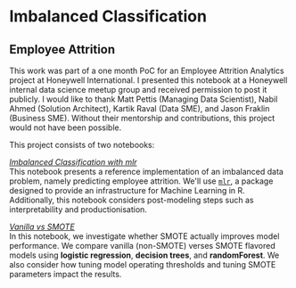 # Imbalanced Classification

## Employee Attrition

This work was part of a one month PoC for an Employee Attrition Analytics project at Honeywell International. I presented this notebook at a Honeywell internal data science meetup group and received permission to post it publicly. I would like to thank Matt Pettis (Managing Data Scientist), Nabil Ahmed (Solution Architect), Kartik Raval (Data SME), and Jason Fraklin (Business SME). Without their mentorship and contributions, this project would not have been possible.

This project consists of two notebooks:

[_Imbalanced Classification with mlr_](Imbalanced_Classification_with_mlr.md)  
    This notebook presents a reference implementation of an imbalanced data problem, namely predicting employee attrition. We'll use [`mlr`](https://mlr-org.github.io/mlr/index.html), a package designed to provide an infrastructure for Machine Learning in R. Additionally, this notebook considers post-modeling steps such as interpretability and productionisation.

[_Vanilla vs SMOTE_](VanillaVsSMOTE.md)  
     In this notebook, we investigate whether SMOTE actually improves model performance. We compare vanilla (non-SMOTE) verses SMOTE flavored models using **logistic regression**, **decision trees**, and **randomForest**. We also consider how tuning model operating thresholds and tuning SMOTE parameters impact the results.